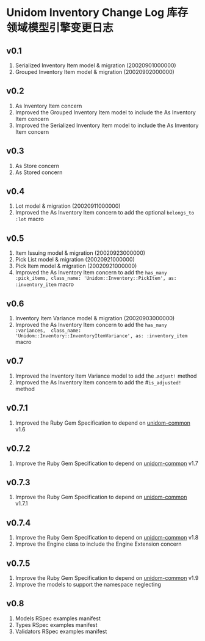 # Unidom Inventory Change Log 库存领域模型引擎变更日志

## v0.1
1. Serialized Inventory Item model & migration (20020901000000)
2. Grouped Inventory Item model & migration (20020902000000)

## v0.2
1. As Inventory Item concern
2. Improved the Grouped Inventory Item model to include the As Inventory Item concern
3. Improved the Serialized Inventory Item model to include the As Inventory Item concern

## v0.3
1. As Store concern
2. As Stored concern

## v0.4
1. Lot model & migration (20020911000000)
2. Improved the As Inventory Item concern to add the optional ``belongs_to :lot`` macro

## v0.5
1. Item Issuing model & migration (20020923000000)
2. Pick List model & migration (20020921000000)
3. Pick Item model & migration (20020921000000)
4. Improved the As Inventory Item concern to add the ``has_many :pick_items, class_name: 'Unidom::Inventory::PickItem', as: :inventory_item`` macro

## v0.6
1. Inventory Item Variance model & migration (20020903000000)
2. Improved the As Inventory Item concern to add the ``has_many :variances,  class_name: 'Unidom::Inventory::InventoryItemVariance', as: :inventory_item`` macro

## v0.7
1. Improved the Inventory Item Variance model to add the .``adjust!`` method
2. Improved the As Inventory Item concern to add the #``is_adjusted!`` method

## v0.7.1
1. Improved the Ruby Gem Specification to depend on [unidom-common](https://github.com/topbitdu/unidom-common) v1.6

## v0.7.2
1. Improve the Ruby Gem Specification to depend on [unidom-common](https://github.com/topbitdu/unidom-common) v1.7

## v0.7.3
1. Improve the Ruby Gem Specification to depend on [unidom-common](https://github.com/topbitdu/unidom-common) v1.7.1

## v0.7.4
1. Improve the Ruby Gem Specification to depend on [unidom-common](https://github.com/topbitdu/unidom-common) v1.8
2. Improve the Engine class to include the Engine Extension concern

## v0.7.5
1. Improve the Ruby Gem Specification to depend on [unidom-common](https://github.com/topbitdu/unidom-common) v1.9
2. Improve the models to support the namespace neglecting

## v0.8
1. Models RSpec examples manifest
2. Types RSpec examples manifest
3. Validators RSpec examples manifest
